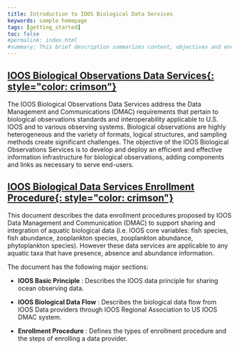 ```yaml
---
title: Introduction to IOOS Biological Data Services
keywords: sample homepage
tags: [getting_started]
toc: false
#permalink: index.html
#summary: This brief description summarizes content, objectives and enrollment process for the IOOS Biological Data Services.
---
```


<!--
* TOC
{:toc}
  -->

## [**IOOS Biological Observations Data Services**{: style="color: crimson"}](/biological-data-services/biological-observations.html)

The IOOS Biological Observations Data Services address the Data Management and Communications (DMAC) requirements that pertain to biological observations standards and interoperability applicable to U.S. IOOS and to various observing systems. Biological observations are highly heterogeneous and the variety of formats, logical structures, and sampling methods create significant challenges. The objective of the IOOS Biological Observations Services is to develop and deploy an efficient and effective information infrastructure for biological observations, adding components and links as necessary to serve end-users.

## [**IOOS Biological Data Services Enrollment Procedure**{: style="color: crimson"}](/biological-data-services/biological-data-procedure.html)

This document describes the data enrollment procedures proposed by IOOS Data Management and Communication (DMAC) to support sharing and integration of aquatic biological data (i.e. IOOS core variables: fish species, fish abundance, zooplankton species, zooplankton abundance, phytoplankton species). However these data services are applicable to any aquatic taxa that have presence, absence and abundance information.

The document has the following major sections:

 - **IOOS Basic Principle**
: Describes the IOOS data principle for sharing ocean observing data.

 - **IOOS Biological Data Flow**
: Describes the biological data flow from IOOS Data providers through IOOS Regional Association to US IOOS DMAC system.

 - **Enrollment Procedure**
: Defines the types of enrollment procedure and the steps of enrolling a data provider.
